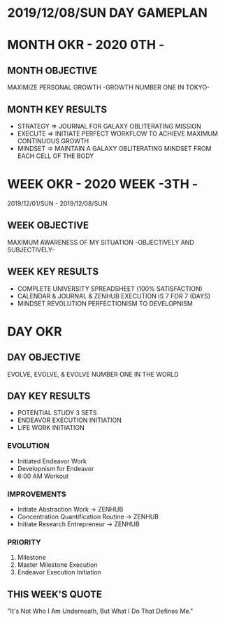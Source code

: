 # 2019/12/08/SUN DAY GAMEPLAN

# MONTH OKR - 2020 0TH -

## MONTH OBJECTIVE

MAXIMIZE PERSONAL GROWTH -GROWTH NUMBER ONE IN TOKYO-

## MONTH KEY RESULTS

- STRATEGY => JOURNAL FOR GALAXY OBLITERATING MISSION
- EXECUTE => INITIATE PERFECT WORKFLOW TO ACHIEVE MAXIMUM CONTINUOUS GROWTH
- MINDSET => MAINTAIN A GALAXY OBLITERATING MINDSET FROM EACH CELL OF THE BODY

# WEEK OKR - 2020 WEEK -3TH -

2019/12/01/SUN - 2019/12/08/SUN

## WEEK OBJECTIVE

MAXIMUM AWARENESS OF MY SITUATION -OBJECTIVELY AND SUBJECTIVELY-

## WEEK KEY RESULTS

- COMPLETE UNIVERSITY SPREADSHEET (100% SATISFACTION)
- CALENDAR & JOURNAL & ZENHUB EXECUTION IS 7 FOR 7 (DAYS)
- MINDSET REVOLUTION PERFECTIONISM TO DEVELOPNISM

# DAY OKR

## DAY OBJECTIVE

EVOLVE, EVOLVE, & EVOLVE NUMBER ONE IN THE WORLD

## DAY KEY RESULTS

- POTENTIAL STUDY 3 SETS
- ENDEAVOR EXECUTION INITIATION
- LIFE WORK INITIATION

### EVOLUTION

- Initiated Endeavor Work
- Developnism for Endeavor
- 6:00 AM Workout

### IMPROVEMENTS

- Initiate Abstraction Work -> ZENHUB
- Concentration Quantification Routine -> ZENHUB
- Initiate Research Entrepreneur -> ZENHUB

### PRIORITY

1. Milestone
2. Master Milestone Execution
3. Endeavor Execution Initiation

## THIS WEEK'S QUOTE

"It's Not Who I Am Underneath, But What I Do That Defines Me."
